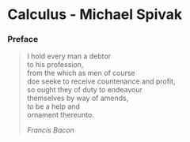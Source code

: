 # Calculus - Michael Spivak

### Preface
> I hold every man a debtor  
to his profession,  
from the which as men of course  
doe seeke to receive countenance and profit,  
so ought they of duty to endeavour  
themselves by way of amends,  
to be a help and  
ornament thereunto.   
> 
> <cite>Francis Bacon  </cite>



